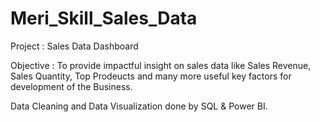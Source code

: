 # Meri_Skill_Sales_Data 

Project : Sales Data Dashboard

Objective : To provide impactful insight on sales data like Sales Revenue, Sales Quantity, Top Prodeucts and many more useful key factors for development of the Business.

Data Cleaning and Data Visualization done by SQL & Power BI.

